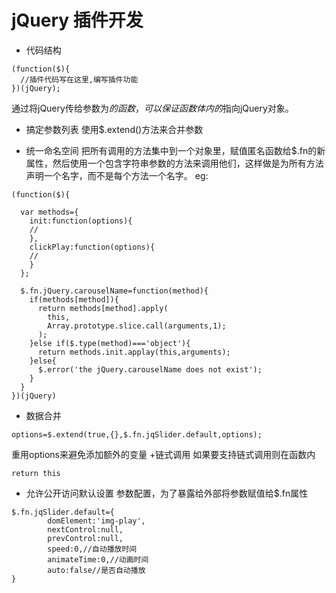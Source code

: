 jQuery 插件开发
===
+ 代码结构
```
(function($){
  //插件代码写在这里,编写插件功能
})(jQuery);
```
通过将jQuery传给参数为$的函数，可以保证函数体内的$指向jQuery对象。
+ 搞定参数列表
使用$.extend()方法来合并参数

+ 统一命名空间
把所有调用的方法集中到一个对象里，赋值匿名函数给$.fn的新属性，然后使用一个包含字符串参数的方法来调用他们，这样做是为所有方法声明一个名字，而不是每个方法一个名字。
eg:
```
(function($){

  var methods={
    init:function(options){
    //
    },
    clickPlay:function(options){
    //
    }
  };
  
  $.fn.jQuery.carouselName=function(method){
    if(methods[method]){
      return methods[method].apply(
        this,
        Array.prototype.slice.call(arguments,1);
      );
    }else if($.type(method)==='object'){
      return methods.init.applay(this,arguments);
    }else{
      $.error('the jQuery.carouselName does not exist');
    }
  }
})(jQuery)
```
+ 数据合并
```
options=$.extend(true,{},$.fn.jqSlider.default,options);
```
重用options来避免添加额外的变量
+链式调用
如果要支持链式调用则在函数内
```
return this
```
+ 允许公开访问默认设置
参数配置，为了暴露给外部将参数赋值给$.fn属性
```
$.fn.jqSlider.default={
		domElement:'img-play',
		nextControl:null,
		prevControl:null,
		speed:0,//自动播放时间
		animateTime:0,//动画时间
		auto:false//是否自动播放
}
```


